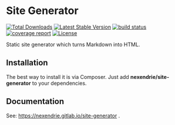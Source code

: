 Site Generator
==============

[![Total Downloads](https://poser.pugx.org/nexendrie/site-generator/downloads)](https://packagist.org/packages/nexendrie/site-generator) [![Latest Stable Version](https://poser.pugx.org/nexendrie/site-generator/v/stable)](https://gitlab.com/nexendrie/site-generator/-/releases) [![build status](https://gitlab.com/nexendrie/site-generator/badges/master/pipeline.svg?ignore_skipped=true)](https://gitlab.com/nexendrie/site-generator/commits/master) [![coverage report](https://gitlab.com/nexendrie/site-generator/badges/master/coverage.svg)](https://gitlab.com/nexendrie/site-generator/-/commits/master) [![License](https://poser.pugx.org/nexendrie/site-generator/license)](https://gitlab.com/nexendrie/site-generator/blob/master/LICENSE)

Static site generator which turns Markdown into HTML.

Installation
------------
The best way to install it is via Composer. Just add **nexendrie/site-generator** to your dependencies.

Documentation
-------------
See: https://nexendrie.gitlab.io/site-generator .
